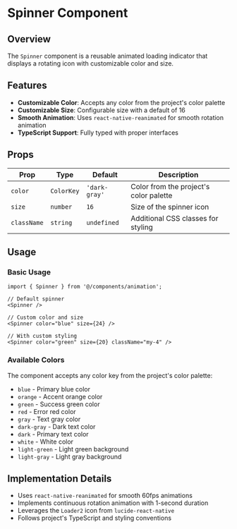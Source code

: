 # Spinner Component

## Overview

The `Spinner` component is a reusable animated loading indicator that displays a rotating icon with customizable color and size.

## Features

- **Customizable Color**: Accepts any color from the project's color palette
- **Customizable Size**: Configurable size with a default of 16
- **Smooth Animation**: Uses `react-native-reanimated` for smooth rotation animation
- **TypeScript Support**: Fully typed with proper interfaces

## Props

| Prop | Type | Default | Description |
|------|------|---------|-------------|
| `color` | `ColorKey` | `'dark-gray'` | Color from the project's color palette |
| `size` | `number` | `16` | Size of the spinner icon |
| `className` | `string` | `undefined` | Additional CSS classes for styling |

## Usage

### Basic Usage

```tsx
import { Spinner } from '@/components/animation';

// Default spinner
<Spinner />

// Custom color and size
<Spinner color="blue" size={24} />

// With custom styling
<Spinner color="green" size={20} className="my-4" />
```

### Available Colors

The component accepts any color key from the project's color palette:

- `blue` - Primary blue color
- `orange` - Accent orange color  
- `green` - Success green color
- `red` - Error red color
- `gray` - Text gray color
- `dark-gray` - Dark text color
- `dark` - Primary text color
- `white` - White color
- `light-green` - Light green background
- `light-gray` - Light gray background

## Implementation Details

- Uses `react-native-reanimated` for smooth 60fps animations
- Implements continuous rotation animation with 1-second duration
- Leverages the `Loader2` icon from `lucide-react-native`
- Follows project's TypeScript and styling conventions
